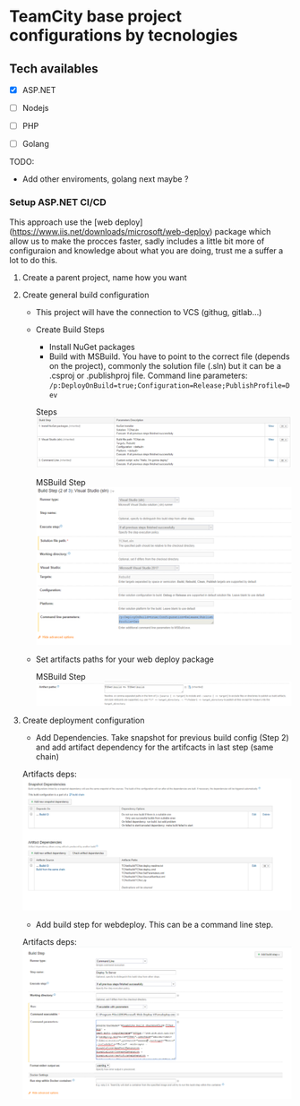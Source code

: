 # TeamCity base project configurations by tecnologies

## Tech availables
- [x] ASP.NET
- [ ] Nodejs
- [ ] PHP
- [ ] Golang


TODO: 
- Add other enviroments,  golang next maybe ?

### Setup ASP.NET CI/CD

This approach use the [web deploy] (https://www.iis.net/downloads/microsoft/web-deploy) package which allow us to make the procces faster, sadly includes a little bit more of configuraion and knowledge about what you are doing, trust me a suffer a lot to do this.

1. Create a parent project, name how you want
2. Create general build configuration
    - This project will have the connection to VCS (githug, gitlab...)
    - Create Build Steps 
        - Install NuGet packages
        - Build with MSBuild. You have to point to the correct file (depends on the project), commonly the solution file (.sln) but it can be a .csproj or .publishproj file. Command line parameters: `/p:DeployOnBuild=true;Configuration=Release;PublishProfile=Dev`

        Steps ![alt text](img/aspnet-steps.png)

        MSBuild Step ![alt text](img/aspnet-msbuild.png)
    - Set artifacts paths for your web deploy package

      MSBuild Step ![alt text](img/aspnet-artifacts.png)


3. Create deployment configuration
    - Add Dependencies. Take snapshot for previous build config (Step 2) and add artifact dependency for the artifcacts in last step (same chain) 

    Artifacts deps: ![alt text](img/aspnet-snapshot.png)
    - Add build step for webdeploy. This can be a command line step. 

    Artifacts deps: ![alt text](img/aspnet-webdeploy.png)
    
